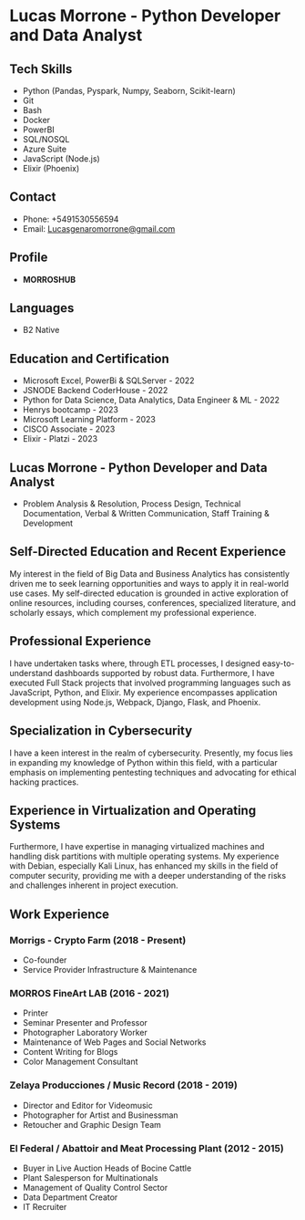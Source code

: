 # Lucas Morrone - Python Developer and Data Analyst

## Tech Skills
- Python (Pandas, Pyspark, Numpy, Seaborn, Scikit-learn)
- Git
- Bash
- Docker
- PowerBI
- SQL/NOSQL
- Azure Suite
- JavaScript (Node.js)
- Elixir (Phoenix)

## Contact
- Phone: +5491530556594
- Email: Lucasgenaromorrone@gmail.com

## Profile
- **MORROSHUB**

## Languages
- B2 Native

## Education and Certification
- Microsoft Excel, PowerBi & SQLServer - 2022
- JSNODE Backend CoderHouse - 2022
- Python for Data Science, Data Analytics, Data Engineer & ML - 2022
- Henrys bootcamp - 2023
- Microsoft Learning Platform - 2023
- CISCO Associate - 2023
- Elixir - Platzi - 2023

## Lucas Morrone - Python Developer and Data Analyst
- Problem Analysis & Resolution, Process Design, Technical Documentation, Verbal & Written Communication, Staff Training & Development

## Self-Directed Education and Recent Experience
My interest in the field of Big Data and Business Analytics has consistently driven me to seek learning opportunities and ways to apply it in real-world use cases. My self-directed education is grounded in active exploration of online resources, including courses, conferences, specialized literature, and scholarly essays, which complement my professional experience.

## Professional Experience
I have undertaken tasks where, through ETL processes, I designed easy-to-understand dashboards supported by robust data. Furthermore, I have executed Full Stack projects that involved programming languages such as JavaScript, Python, and Elixir. My experience encompasses application development using Node.js, Webpack, Django, Flask, and Phoenix.

## Specialization in Cybersecurity
I have a keen interest in the realm of cybersecurity. Presently, my focus lies in expanding my knowledge of Python within this field, with a particular emphasis on implementing pentesting techniques and advocating for ethical hacking practices.

## Experience in Virtualization and Operating Systems
Furthermore, I have expertise in managing virtualized machines and handling disk partitions with multiple operating systems. My experience with Debian, especially Kali Linux, has enhanced my skills in the field of computer security, providing me with a deeper understanding of the risks and challenges inherent in project execution.

## Work Experience

### Morrigs - Crypto Farm (2018 - Present)
- Co-founder
- Service Provider Infrastructure & Maintenance

### MORROS FineArt LAB (2016 - 2021)
- Printer
- Seminar Presenter and Professor
- Photographer Laboratory Worker
- Maintenance of Web Pages and Social Networks
- Content Writing for Blogs
- Color Management Consultant

### Zelaya Producciones / Music Record (2018 - 2019)
- Director and Editor for Videomusic
- Photographer for Artist and Businessman
- Retoucher and Graphic Design Team

### El Federal / Abattoir and Meat Processing Plant (2012 - 2015)
- Buyer in Live Auction Heads of Bocine Cattle
- Plant Salesperson for Multinationals
- Management of Quality Control Sector
- Data Department Creator
- IT Recruiter

